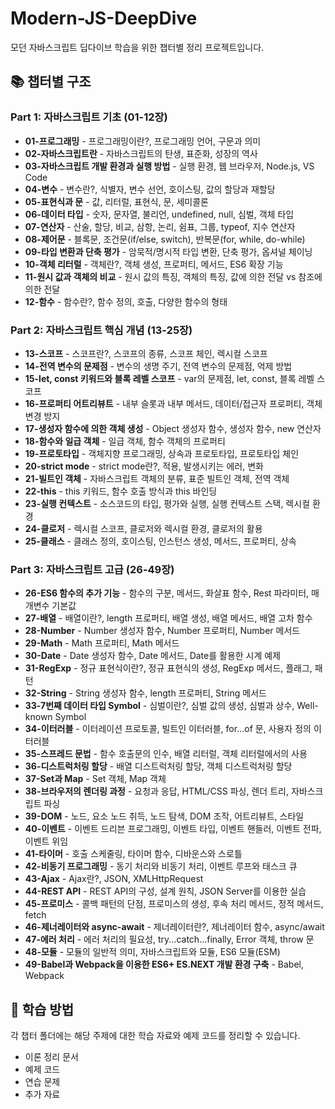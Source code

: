 # Modern-JS-DeepDive

모던 자바스크립트 딥다이브 학습을 위한 챕터별 정리 프로젝트입니다.

## 📚 챕터별 구조

### Part 1: 자바스크립트 기초 (01-12장)

- **01-프로그래밍** - 프로그래밍이란?, 프로그래밍 언어, 구문과 의미
- **02-자바스크립트란** - 자바스크립트의 탄생, 표준화, 성장의 역사
- **03-자바스크립트 개발 환경과 실행 방법** - 실행 환경, 웹 브라우저, Node.js, VS Code
- **04-변수** - 변수란?, 식별자, 변수 선언, 호이스팅, 값의 할당과 재할당
- **05-표현식과 문** - 값, 리터럴, 표현식, 문, 세미콜론
- **06-데이터 타입** - 숫자, 문자열, 불리언, undefined, null, 심벌, 객체 타입
- **07-연산자** - 산술, 할당, 비교, 삼항, 논리, 쉼표, 그룹, typeof, 지수 연산자
- **08-제어문** - 블록문, 조건문(if/else, switch), 반복문(for, while, do-while)
- **09-타입 변환과 단축 평가** - 암묵적/명시적 타입 변환, 단축 평가, 옵셔널 체이닝
- **10-객체 리터럴** - 객체란?, 객체 생성, 프로퍼티, 메서드, ES6 확장 기능
- **11-원시 값과 객체의 비교** - 원시 값의 특징, 객체의 특징, 값에 의한 전달 vs 참조에 의한 전달
- **12-함수** - 함수란?, 함수 정의, 호출, 다양한 함수의 형태

### Part 2: 자바스크립트 핵심 개념 (13-25장)

- **13-스코프** - 스코프란?, 스코프의 종류, 스코프 체인, 렉시컬 스코프
- **14-전역 변수의 문제점** - 변수의 생명 주기, 전역 변수의 문제점, 억제 방법
- **15-let, const 키워드와 블록 레벨 스코프** - var의 문제점, let, const, 블록 레벨 스코프
- **16-프로퍼티 어트리뷰트** - 내부 슬롯과 내부 메서드, 데이터/접근자 프로퍼티, 객체 변경 방지
- **17-생성자 함수에 의한 객체 생성** - Object 생성자 함수, 생성자 함수, new 연산자
- **18-함수와 일급 객체** - 일급 객체, 함수 객체의 프로퍼티
- **19-프로토타입** - 객체지향 프로그래밍, 상속과 프로토타입, 프로토타입 체인
- **20-strict mode** - strict mode란?, 적용, 발생시키는 에러, 변화
- **21-빌트인 객체** - 자바스크립트 객체의 분류, 표준 빌트인 객체, 전역 객체
- **22-this** - this 키워드, 함수 호출 방식과 this 바인딩
- **23-실행 컨텍스트** - 소스코드의 타입, 평가와 실행, 실행 컨텍스트 스택, 렉시컬 환경
- **24-클로저** - 렉시컬 스코프, 클로저와 렉시컬 환경, 클로저의 활용
- **25-클래스** - 클래스 정의, 호이스팅, 인스턴스 생성, 메서드, 프로퍼티, 상속

### Part 3: 자바스크립트 고급 (26-49장)

- **26-ES6 함수의 추가 기능** - 함수의 구분, 메서드, 화살표 함수, Rest 파라미터, 매개변수 기본값
- **27-배열** - 배열이란?, length 프로퍼티, 배열 생성, 배열 메서드, 배열 고차 함수
- **28-Number** - Number 생성자 함수, Number 프로퍼티, Number 메서드
- **29-Math** - Math 프로퍼티, Math 메서드
- **30-Date** - Date 생성자 함수, Date 메서드, Date를 활용한 시계 예제
- **31-RegExp** - 정규 표현식이란?, 정규 표현식의 생성, RegExp 메서드, 플래그, 패턴
- **32-String** - String 생성자 함수, length 프로퍼티, String 메서드
- **33-7번째 데이터 타입 Symbol** - 심벌이란?, 심벌 값의 생성, 심벌과 상수, Well-known Symbol
- **34-이터러블** - 이터레이션 프로토콜, 빌트인 이터러블, for...of 문, 사용자 정의 이터러블
- **35-스프레드 문법** - 함수 호출문의 인수, 배열 리터럴, 객체 리터럴에서의 사용
- **36-디스트럭처링 할당** - 배열 디스트럭처링 할당, 객체 디스트럭처링 할당
- **37-Set과 Map** - Set 객체, Map 객체
- **38-브라우저의 렌더링 과정** - 요청과 응답, HTML/CSS 파싱, 렌더 트리, 자바스크립트 파싱
- **39-DOM** - 노드, 요소 노드 취득, 노드 탐색, DOM 조작, 어트리뷰트, 스타일
- **40-이벤트** - 이벤트 드리븐 프로그래밍, 이벤트 타입, 이벤트 핸들러, 이벤트 전파, 이벤트 위임
- **41-타이머** - 호출 스케줄링, 타이머 함수, 디바운스와 스로틀
- **42-비동기 프로그래밍** - 동기 처리와 비동기 처리, 이벤트 루프와 태스크 큐
- **43-Ajax** - Ajax란?, JSON, XMLHttpRequest
- **44-REST API** - REST API의 구성, 설계 원칙, JSON Server를 이용한 실습
- **45-프로미스** - 콜백 패턴의 단점, 프로미스의 생성, 후속 처리 메서드, 정적 메서드, fetch
- **46-제너레이터와 async-await** - 제너레이터란?, 제너레이터 함수, async/await
- **47-에러 처리** - 에러 처리의 필요성, try...catch...finally, Error 객체, throw 문
- **48-모듈** - 모듈의 일반적 의미, 자바스크립트와 모듈, ES6 모듈(ESM)
- **49-Babel과 Webpack을 이용한 ES6+ ES.NEXT 개발 환경 구축** - Babel, Webpack

## 📖 학습 방법

각 챕터 폴더에는 해당 주제에 대한 학습 자료와 예제 코드를 정리할 수 있습니다.

- 이론 정리 문서
- 예제 코드
- 연습 문제
- 추가 자료
